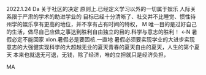 2022.1.24 Da 关于社区的决定 原则上.已经定义学习以外的一切属于娱乐 人际关系限于严肃的学术的助进学业的 目标已经十分清晰了、社交并不比睡觉、惯性待州学的娱乐享有更高的地位，并不享有占有时间的特权， M 唯一目的是过好自己的生活，做尽自己应做之事达到胜利自由独立的目的.科学与意志的胜利！ ←N 暑假必定不能回家 xion.暑假必是要固核.一直地 暑假必须要实现学业的大进步实现意志的大强健实现科学的大超越无业的夏天青春的夏天自由的夏天，人生的第个夏天 本来也就退无可退，无钱，除了经济，唯的立担就只是经济负担，

MA
